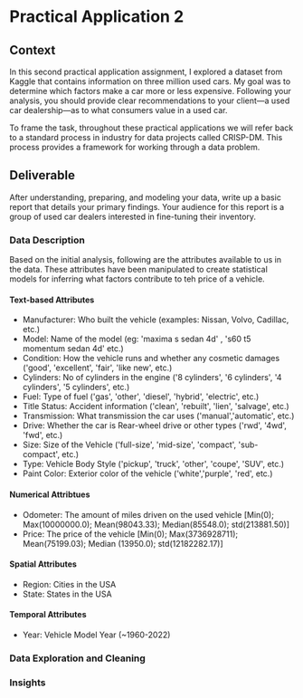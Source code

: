 # Practical Application 2


## Context

In this second practical application assignment, I explored a dataset from Kaggle that contains information on three million used cars. My goal was to determine which factors make a car more or less expensive. Following your analysis, you should provide clear recommendations to your client—a used car dealership—as to what consumers value in a used car.

To frame the task, throughout these practical applications we will refer back to a standard process in industry for data projects called CRISP-DM. This process provides a framework for working through a data problem.

## Deliverable

After understanding, preparing, and modeling your data, write up a basic report that details your primary findings. Your audience for this report is a group of used car dealers interested in fine-tuning their inventory.


### Data Description

Based on the initial analysis, following are the attributes available to us in the data. These attributes have been manipulated to create statistical models for inferring what factors contribute to teh price of a vehicle. 

#### Text-based Attributes
- Manufacturer: Who built the vehicle (examples: Nissan, Volvo, Cadillac, etc.)
- Model: Name of the model (eg: 'maxima s sedan 4d' , 's60 t5 momentum sedan 4d' etc.)
- Condition: How the vehicle runs and whether any cosmetic damages ('good', 'excellent', 'fair', 'like new', etc.)
- Cylinders: No of cylinders in the engine ('8 cylinders', '6 cylinders', '4 cylinders', '5 cylinders', etc.)
- Fuel: Type of fuel ('gas', 'other', 'diesel', 'hybrid', 'electric', etc.)
- Title Status: Accident information ('clean', 'rebuilt', 'lien', 'salvage', etc.)
- Transmission: What transmission the car uses ('manual','automatic', etc.)
- Drive: Whether the car is Rear-wheel drive or other types ('rwd', '4wd', 'fwd', etc.)
- Size: Size of the Vehicle ('full-size', 'mid-size', 'compact', 'sub-compact', etc.)
- Type: Vehicle Body Style ('pickup', 'truck', 'other', 'coupe', 'SUV', etc.)
- Paint Color: Exterior color of the vehicle ('white','purple', 'red', etc.)

#### Numerical Attribtues
- Odometer: The amount of miles driven on the used vehicle [Min(0); Max(10000000.0); Mean(98043.33); Median(85548.0); std(213881.50)]
- Price: The price of the vehicle [Min(0); Max(3736928711); Mean(75199.03); Median (13950.0); std(12182282.17)]

#### Spatial Attributes
- Region: Cities in the USA
- State: States in the USA

#### Temporal Attributes
- Year: Vehicle Model Year (~1960-2022)


### Data Exploration and Cleaning


### Insights

